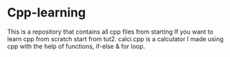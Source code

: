 # Cpp-learning
This is a repository that contains all cpp files from starting
If you want to learn cpp from scratch start from tut2.
calci.cpp is a calculator I made using cpp with the help of functions, if-else & for loop.
